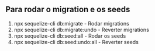 ## Para rodar o migration e os seeds
1. npx sequelize-cli db:migrate - Rodar migrations
1. npx sequelize-cli db:migrate:undo - Reverter migrations
1. npx sequelize-cli db:seed:all - Rodar os seeds
1. npx sequelize-cli db:seed:undo:all - Reverter seeds
